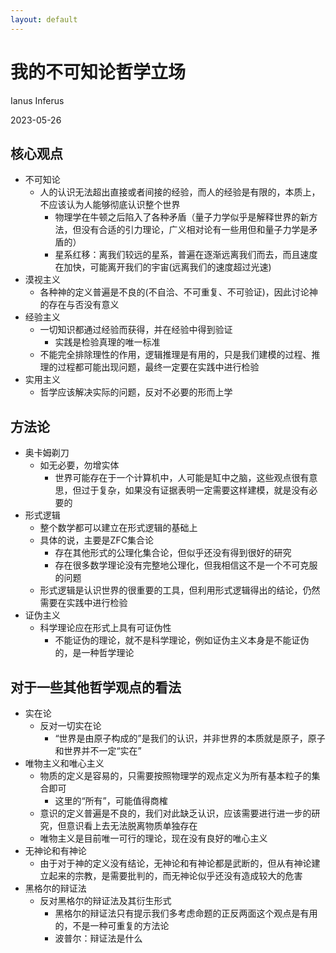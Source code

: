 ```yaml
---
layout: default
---
```


# 我的不可知论哲学立场

Ianus Inferus

2023-05-26

## 核心观点

* 不可知论
    * 人的认识无法超出直接或者间接的经验，而人的经验是有限的，本质上，不应该认为人能够彻底认识整个世界
        * 物理学在牛顿之后陷入了各种矛盾（量子力学似乎是解释世界的新方法，但没有合适的引力理论，广义相对论有一些用但和量子力学是矛盾的）
        * 星系红移：离我们较远的星系，普遍在逐渐远离我们而去，而且速度在加快，可能离开我们的宇宙(远离我们的速度超过光速)
* 漠视主义
    * 各种神的定义普遍是不良的(不自洽、不可重复、不可验证)，因此讨论神的存在与否没有意义
* 经验主义
    * 一切知识都通过经验而获得，并在经验中得到验证
        * 实践是检验真理的唯一标准
    * 不能完全排除理性的作用，逻辑推理是有用的，只是我们建模的过程、推理的过程都可能出现问题，最终一定要在实践中进行检验
* 实用主义
    * 哲学应该解决实际的问题，反对不必要的形而上学

## 方法论

* 奥卡姆剃刀
    * 如无必要，勿增实体
        * 世界可能存在于一个计算机中，人可能是缸中之脑，这些观点很有意思，但过于复杂，如果没有证据表明一定需要这样建模，就是没有必要的
* 形式逻辑
    * 整个数学都可以建立在形式逻辑的基础上
    * 具体的说，主要是ZFC集合论
        * 存在其他形式的公理化集合论，但似乎还没有得到很好的研究
        * 存在很多数学理论没有完整地公理化，但我相信这不是一个不可克服的问题
    * 形式逻辑是认识世界的很重要的工具，但利用形式逻辑得出的结论，仍然需要在实践中进行检验
* 证伪主义
    * 科学理论应在形式上具有可证伪性
        * 不能证伪的理论，就不是科学理论，例如证伪主义本身是不能证伪的，是一种哲学理论

## 对于一些其他哲学观点的看法

* 实在论
    * 反对一切实在论
        * “世界是由原子构成的”是我们的认识，并非世界的本质就是原子，原子和世界并不一定“实在”
* 唯物主义和唯心主义
    * 物质的定义是容易的，只需要按照物理学的观点定义为所有基本粒子的集合即可
        * 这里的“所有”，可能值得商榷
    * 意识的定义普遍是不良的，我们对此缺乏认识，应该需要进行进一步的研究，但意识看上去无法脱离物质单独存在
    * 唯物主义是目前唯一可行的理论，现在没有良好的唯心主义
* 无神论和有神论
    * 由于对于神的定义没有结论，无神论和有神论都是武断的，但从有神论建立起来的宗教，是需要批判的，而无神论似乎还没有造成较大的危害
* 黑格尔的辩证法
    * 反对黑格尔的辩证法及其衍生形式
        * 黑格尔的辩证法只有提示我们多考虑命题的正反两面这个观点是有用的，不是一种可重复的方法论
        * 波普尔：辩证法是什么
